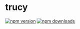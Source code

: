 # trucy

[![npm version](https://img.shields.io/npm/v/trucy.svg?style=flat-square)](https://www.npmjs.com/package/trucy)
[![npm downloads](https://img.shields.io/npm/dm/trucy.svg?style=flat-square)](https://www.npmjs.com/package/trucy)
